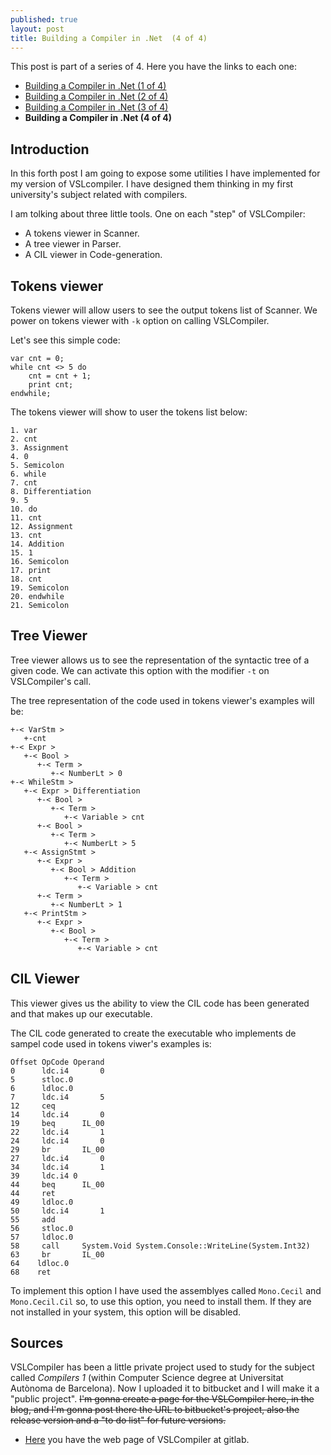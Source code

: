 ```yaml
---
published: true
layout: post
title: Building a Compiler in .Net  (4 of 4)
---
```


This post is part of a series of 4. Here you have the links to each one:

* [Building a Compiler in .Net (1 of 4)]({{baseurl}}/building-a-compiler-in-net-1-of-4)
* [Building a Compiler in .Net (2 of 4)]({{baseurl}}/building-a-compiler-in-net-2-of-4)
* [Building a Compiler in .Net (3 of 4)]({{baseurl}}/building-a-compiler-in-net-3-of-4)
* __Building a Compiler in .Net (4 of 4)__


## Introduction

In this forth post I am going to expose some utilities I have implemented for my version of VSLcompiler. I have designed them thinking in my first university's subject related with compilers.

I am tolking about three little tools. One on each "step" of VSLCompiler:


* A tokens viewer in Scanner.
* A tree viewer in Parser.
* A CIL viewer in Code-generation.

## Tokens viewer

Tokens viewer will allow users to see the output tokens list of Scanner. We power on tokens viewer with `-k` option on calling VSLCompiler.

Let's see this simple code:

```
var cnt = 0;
while cnt <> 5 do
    cnt = cnt + 1;
    print cnt;
endwhile;
```

The tokens viewer will show to user the tokens list below:

```
1. var
2. cnt
3. Assignment
4. 0
5. Semicolon
6. while
7. cnt
8. Differentiation
9. 5
10. do
11. cnt
12. Assignment
13. cnt
14. Addition
15. 1
16. Semicolon
17. print
18. cnt
19. Semicolon
20. endwhile
21. Semicolon
```

## Tree Viewer

Tree viewer allows us to see the representation of the syntactic tree of a given code. We can activate this option with the modifier `-t` on VSLCompiler's call.

The tree representation of the code used in tokens viewer's examples will be:

```
+-< VarStm >
   +-cnt
+-< Expr >
   +-< Bool >
      +-< Term >
         +-< NumberLt > 0
+-< WhileStm >
   +-< Expr > Differentiation
      +-< Bool >
         +-< Term >
            +-< Variable > cnt
      +-< Bool >
         +-< Term >
            +-< NumberLt > 5
   +-< AssignStmt >
      +-< Expr >
         +-< Bool > Addition
            +-< Term >
               +-< Variable > cnt
      +-< Term >
         +-< NumberLt > 1
   +-< PrintStm >
      +-< Expr >
         +-< Bool >
            +-< Term >
               +-< Variable > cnt
```

## CIL Viewer

This viewer gives us the ability to view the CIL code has been generated and that makes up our executable.

The CIL code generated to create the executable who implements de sampel code used in tokens viwer's examples is:

```
Offset OpCode Operand
0      ldc.i4       0
5      stloc.0
6      ldloc.0
7      ldc.i4       5
12     ceq
14     ldc.i4       0
19     beq      IL_00
22     ldc.i4       1
24     ldc.i4       0
29     br       IL_00
27     ldc.i4       0
34     ldc.i4       1
39     ldc.i4 0
44     beq      IL_00
44     ret
49     ldloc.0
50     ldc.i4       1
55     add
56     stloc.0
57     ldloc.0
58     call     System.Void System.Console::WriteLine(System.Int32)
63     br       IL_00
64    ldloc.0
68    ret
```

To implement this option I have used the assemblyes called `Mono.Cecil` and `Mono.Cecil.Cil` so, to use this option, you need to install them. If they are not installed in your system, this option will be disabled.

## Sources

VSLCompiler has been a little private project used to study for the subject called _Compilers 1_ (within Computer Science degree at Universitat Autònoma de Barcelona). Now I uploaded it to bitbucket and I will make it a "public project". <del>I'm gonna create a page for the VSLCompiler here, in the blog, and I'm gonna post there the URL to bitbucket's project, also the release version and a "to do list" for future versions.</del>


* [Here](https://gitlab.com/carleshf/vslcompiler/tree/master) you have the web page of VSLCompiler at gitlab.

